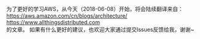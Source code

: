 为了更好的学习AWS，从今天（2018-06-08）开始，将会陆续翻译来自：
https://aws.amazon.com/cn/blogs/architecture/  
https://www.allthingsdistributed.com  
的文章。
如果有什么更好的建议，也欢迎大家通过提交Issues反馈给我，谢谢~
